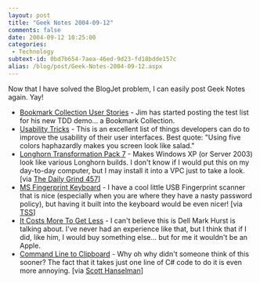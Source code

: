```yaml
---
layout: post
title: "Geek Notes 2004-09-12"
comments: false
date: 2004-09-12 10:25:00
categories:
 - Technology
subtext-id: 0bd7b654-7aea-46ed-9d23-fd18bdde157c
alias: /blog/post/Geek-Notes-2004-09-12.aspx
---
```



Now that I have solved the BlogJet problem, I can easily post Geek Notes again. Yay!

  * [Bookmark Collection User Stories](http://weblogs.asp.net/jamesnewkirk/archive/2004/09/07/226553.aspx) - Jim has started posting the test list for his new TDD demo... a Bookmark Collection.
  * [Usability Tricks](http://www.testing.com/cgi-bin/blog/2004/09/07#usability-tricks) - This is an excellent list of things developers can do to improve the usability of their user interfaces. Best quote: "Using five colors haphazardly makes you screen look like salad."
  * [Longhorn Transformation Pack 7](http://www.tcmagazine.info/modules.php?name=News&file=article&sid=7077) - Makes Windows XP (or Server 2003) look like various Longhorn builds. I don't know if I would put this on my day-to-day computer, but I may install it into a VPC just to take a look. [via [The Daily Grind 457](http://www.larkware.com/Articles/TheDailyGrind457.html)]
  * [MS Fingerprint Keyboard](http://news.com.com/Microsoft+under+your+thumb/2100-1041_3-5349583.html?part=rss&tag=5349583&subj=news.1041.20) - I have a cool little USB Fingerprint scanner that is nice (especially when you are where they have a nasty password policy), but having it built into the keyboard would be even nicer! [via [TSS](http://www.theserverside.net/news/thread.tss?thread_id=28585)]
  * [It Costs More To Get Less](http://broken.typepad.com/b/2004/09/dell_ordering.html) - I can't believe this is Dell Mark Hurst is talking about. I've never had an experience like that, but I think that if I did, like him, I would buy something else... but for me it wouldn't be an Apple.
  * [Command Line to Clipboard](http://neocranium.com/jasonw/archive/2004/09/09/208.aspx) - Why oh why didn't someone think of this sooner? The fact that it takes just one line of C# code to do it is even more annoying. [via [Scott Hanselman](http://www.hanselman.com/blog/PermaLink.aspx?guid=66adaf24-d632-4885-9546-ee95e7b4729d)]
